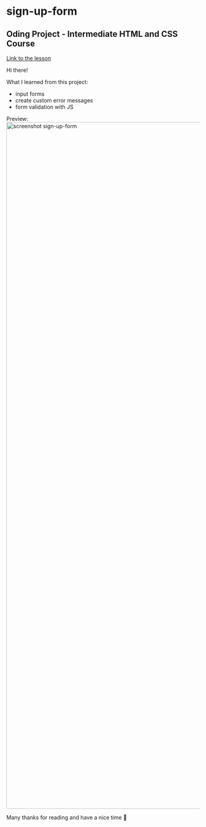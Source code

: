 # sign-up-form
Oding Project - Intermediate HTML and CSS Course
---
[Link to the lesson](https://www.theodinproject.com/lessons/foundations-calculator) 

Hi there!

What I learned from this project:
- input forms
- create custom error messages
- form validation with JS

Preview: 
<img width="1791" alt="screenshot sign-up-form" src="https://user-images.githubusercontent.com/94076238/188305908-3b5bcf26-5142-437a-b329-35e5d4bcc528.png">

Many thanks for reading and have a nice time 🙂

